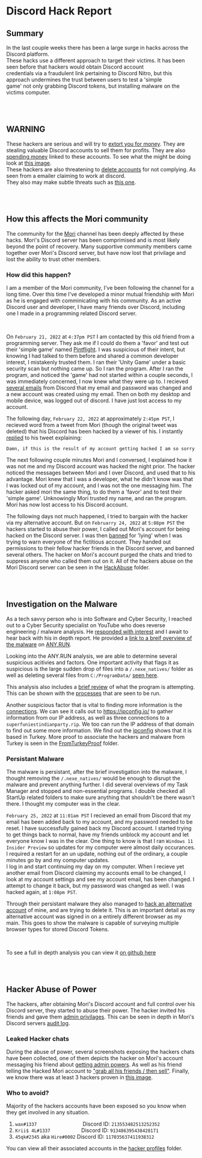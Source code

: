 # Discord Hack Report

## Summary
In the last couple weeks there has been a large surge in hacks across the Discord platform.  
These hacks use a different approach to target their victims. It has been seen before that 
hackers would obtain Discord account  
credentials via a fraudulent link pertaining to Discord Nitro, but this approach undermines the trust between users to test a 'simple  
game' not only grabbing Discord tokens, but installing malware on the victims computer.

<br>
<br>

## WARNING
These hackers are serious and will try to [extort you for money](/HackingScreenshots/SellingPrice/price.png). They are stealing valuable Discord accounts to sell them for profits. They are also [spending money](/HackingScreenshots/ProofOfHack/transaction-history.png) linked to these accounts. To see what the might be doing look at [this image](/HackingScreenshots/SellingPrice/reasoning.png).  
These hackers are also threatening to [delete accounts](/HackingScreenshots/MoriFakeEmailer/email-threat.png) for not complying. As seen from a emailer claiming to work at discord.  
They also may make subtle threats such as [this one](/HackingScreenshots/Threat/possible-threat.png).  

<br>
<br>

## How this affects the Mori community
The community for the [Mori](https://www.youtube.com/c/Mori) channel has been deeply affected by these hacks. Mori's Discord server has been comprimised and is most likely beyond the point of recovery. Many supportive community members came together over Mori's Discord server, but have now lost that privilage and lost the ability to trust other members.

### How did this happen?
I am a member of the Mori community, I've been following the channel for a long time. Over this time I've developed a minor mutual friendship with Mori as he is engaged with comminicating with his community. As an active Discord user and developer, I have many friends over Discord, including one I made in a programming related Discord server.  

<br>

On `February 21, 2022` at `4:37pm PST` I am contacted by this old friend from a programming server. They ask me if I could do them a 'favor' and test out their 'simple game' named [Pintflight](/HackingScreenshots/MalwareAnalysis/analysis.png). I was suspicious of their intent, but knowing I had talked to them before and shared a common developer interest, I mistakenly trusted them. I ran their 'Unity Game' under a basic security scan but nothing came up. So I ran the program. After I ran the program, and noticed the 'game' had not started within a couple seconds, I was immediately concerned, I now knew what they were up to. I recieved [several emails](/HackingScreenshots/ProofOfHack/emails.png) from Discord that my email and password was changed and a new account was created using my email. Then on both my desktop and mobile device, was logged out of discord. I have just lost access to my account.  

The following day, `February 22, 2022` at approximately `2:45pm PST`, I recieved word from a tweet from Mori (though the original tweet was deleted) that his Discord has been hacked by a viewer of his. I instantly [replied](https://twitter.com/BraedenSowinski/status/1496256413672550401) to his tweet explaining:
```
Damn, if this is the result of my account getting hacked I am so sorry
```
The next following couple minutes Mori and I conversed, I explained how it was not me and my Discord account was hacked the night prior. The hacker noticed the messages between Mori and I over Discord, and used that to his advantage. Mori knew that I was a developer, what he didn't know was that I was locked out of my account, and I was not the one messaging him. The hacker asked mori the same thing, to do them a 'favor' and to test their 'simple game'. Unknowingly Mori trusted my name, and ran the program. Mori has now lost access to his Discord account.

The following days not much happened, I tried to bargain with the hacker via my alternative account. But on `Februarry 24, 2022` at `5:08pm PST` the hackers started to abuse their power, I called out Mori's account for being hacked on the Discord server. I was then [banned](/HackingScreenshots/HackAbuse/ban.png) for 'lying' when I was trying to warn everyone of the fictitious account. They handed out permissions to their fellow hacker friends in the Discord server, and banned several others. The hacker on Mori's account purged the chats and tried to suppress anyone who called them out on it. All of the hackers abuse on the Mori Discord server can be seen in the [HackAbuse](/HackingScreenshots/HackAbuse/) folder.

<br>
<br>


## Investigation on the Malware
As a tech savvy person who is into Software and Cyber Security, I reached out to a Cyber Security specialist on YouTube who does reverse engineering / malware analysis. He [responded with interest](/HackingScreenshots/MalwareAnalysis/check.png) and I await to hear back with his in depth report. He provided a [link to a breif overview of the malware](https://app.any.run/tasks/f350328b-df2d-4eb3-84cc-6dc1c114da54) on [ANY.RUN](https://app.any.run/).

Looking into the ANY.RUN analysis, we are able to determine several suspicious acitivies and factors. One important activity that flags it as suspicious is the large sudden drop of files into a `/.nexe_natives/` folder as well as deleting several files from `C:/ProgramData/` [seen here](/HackingScreenshots/MalwareAnalysis/files.png).

This analysis also includes a [brief review](/HackingScreenshots/MalwareAnalysis/any.run.png) of what the program is attempting. This can be shown with the [processes](/HackingScreenshots/MalwareAnalysis/processes.png) that are seen to be run.

Another suspicious factor that is vital to finding more information is the [connections](/HackingScreenshots/MalwareAnalysis/connections.png). We can see it calls out to https://ipconfig.io/ to gather information from our IP address, as well as three connections to a `superfuniestindianparty.rip`. We too can run the IP address of that domain to find out some more information. We find out the [ipconfig](/HackingScreenshots/MalwareAnalysis/ipconfig.png) shows that it is based in Turkey. More proof to associate the hackers and malware from Turkey is seen in the [FromTurkeyProof](/HackingScreenshots/FromTurkeyProof/) folder. 

### Persistant Malware
The malware is persistant, after the brief investigation into the malware, I thought removing the `/.nexe_natives/` would be enough to disrupt the malware and prevent anything further. I did several overviews of my Task Manager and stopped and non-essential programs. I double checked all StartUp related folders to make sure anything that shouldn't be there wasn't there. I thought my computer was in the clear.

`February 25, 2022` at `11:01am PST` I recieved an email from Discord that my email has been added back to my account, and my password needed to be reset. I have successfully gained back my Discord account. I started trying to get things back to normal, have my friends unblock my account and let everyone know I was in the clear.  One thing to know is that I ran `Windows 11 Insider Preview` so updates for my computer were almost daily occurances. I required a restart for an un update, nothing out of the ordinary, a couple minutes go by and my computer updates.  
I log in and start continuing my day on my computer. When I recieve yet another email from Discord claiming my accounts email to be changed, I look at my account settings and see my account email, has been changed. I attempt to change it back, but my password was changed as well. I was hacked again, at `1:08pm PST`.

Through their persistant malware they also managed to [hack an alternative account](/HackingScreenshots/ProofOfHack/myemails.png) of mine, and are trying to delete it. This is an important detail as my alternative account was signed in on a entirely different browser as my main. This goes to show the malware is capable of surveying multiple browser types for stored Discord Tokens.

<br>

To see a full in depth analysis you can view it [on github here](https://github.com/kem0x/Discord-Trojan-Research)

<br>
<br>

## Hacker Abuse of Power
The hackers, after obtaining Mori's Discord account and full control over his Discord server, they started to abuse their power. The hacker invited his friends and gave them [admin privilages](/HackingScreenshots/HackAbuse/hack-abuse.png). This can be seen in depth in Mori's Discord servers [audit log](/HackingScreenshots/ServerAuditLog/).

### Leaked Hacker chats
During the abuse of power, several screenshots exposing the hackers chats have been collected, one of them depicts the hacker on Mori's account messaging his friend about [getting admin powers](/HackingScreenshots/LeakedHackerChats/hacked-leaked.png). As well as his friend telling the Hacked Mori account to ["grab all his friends / then sell"](/HackingScreenshots/LeakedHackerChats/hacker-chat.png). Finally, we know there was at least 3 hackers proven in [this image](/HackingScreenshots/LeakedHackerChats/proof-of-group.png).

### Who to avoid?
Majority of the hackers accounts have been exposed so you know when they get involved in any situation.

1. `wax#1337`&nbsp;&nbsp;&nbsp;&nbsp;&nbsp;&nbsp;&nbsp;&nbsp;&nbsp;&nbsp;&nbsp;&nbsp;&nbsp;&nbsp;&nbsp;&nbsp;&nbsp;&nbsp;&nbsp;&nbsp;&nbsp;&nbsp;&nbsp;&nbsp;&nbsp;&nbsp;&nbsp;&nbsp;&nbsp;&nbsp;&nbsp;Discord ID: `213553482513252352`
2. `Krii$ 4L#1337`&nbsp;&nbsp;&nbsp;&nbsp;&nbsp;&nbsp;&nbsp;&nbsp;&nbsp;&nbsp;&nbsp;&nbsp;&nbsp;&nbsp;&nbsp;&nbsp;&nbsp;&nbsp;&nbsp;&nbsp;&nbsp;Discord ID: `913486395438428171`
3. `45qk#2345` aka `Hire#0002` Discord ID: `117035637411938312`

You can view all their associated accounts in the [hacker profiles](/HackingScreenshots/HackerProfiles/) folder.
